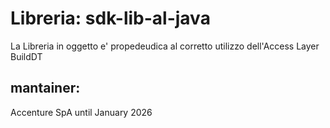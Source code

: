 # **Libreria**: sdk-lib-al-java
La Libreria in oggetto e' propedeudica al corretto utilizzo dell'Access Layer
BuildDT

## mantainer:
 Accenture SpA until January 2026